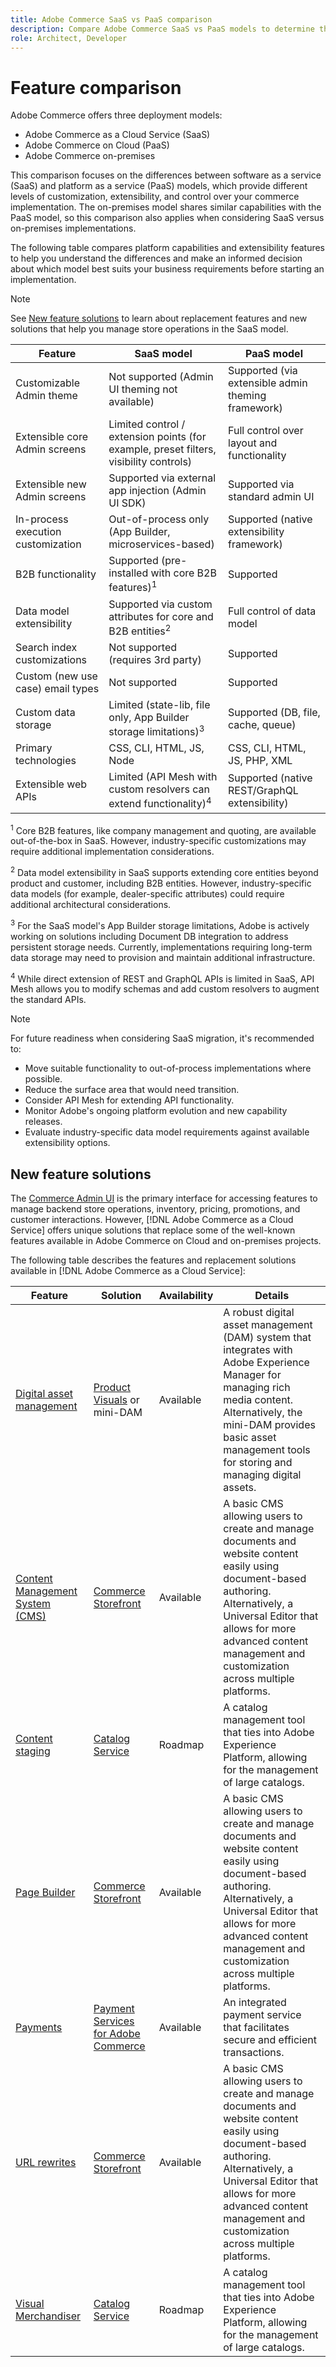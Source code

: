 ```yaml
---
title: Adobe Commerce SaaS vs PaaS comparison
description: Compare Adobe Commerce SaaS vs PaaS models to determine the best implementation approach for your business needs.
role: Architect, Developer
---
```


# Feature comparison

Adobe Commerce offers three deployment models:

- Adobe Commerce as a Cloud Service (SaaS)
- Adobe Commerce on Cloud (PaaS)
- Adobe Commerce on-premises

This comparison focuses on the differences between software as a service (SaaS) and platform as a service (PaaS) models, which provide different levels of customization, extensibility, and control over your commerce implementation. The on-premises model shares similar capabilities with the PaaS model, so this comparison also applies when considering SaaS versus on-premises implementations.

The following table compares platform capabilities and extensibility features to help you understand the differences and make an informed decision about which model best suits your business requirements before starting an implementation.

>[!NOTE]
>
>See [New feature solutions](#new-feature-solutions) to learn about replacement features and new solutions that help you manage store operations in the SaaS model.

| Feature | SaaS model | PaaS model |
|---------|------------|------------|
| Customizable Admin theme | Not supported (Admin UI theming not available) | Supported (via extensible admin theming framework) |
| Extensible core Admin screens | Limited control / extension points (for example, preset filters, visibility controls) | Full control over layout and functionality |
| Extensible new Admin screens | Supported via external app injection (Admin UI SDK) | Supported via standard admin UI |
| In-process execution customization | Out-of-process only (App Builder, microservices-based) | Supported (native extensibility framework) |
| B2B functionality | Supported (pre-installed with core B2B features)<sup>1</sup> | Supported |
| Data model extensibility | Supported via custom attributes for core and B2B entities<sup>2</sup> | Full control of data model |
| Search index customizations | Not supported (requires 3rd party) | Supported |
| Custom (new use case) email types | Not supported | Supported |
| Custom data storage | Limited (state-lib, file only, App Builder storage limitations)<sup>3</sup> | Supported (DB, file, cache, queue) |
| Primary technologies | CSS, CLI, HTML, JS, Node | CSS, CLI, HTML, JS, PHP, XML |
| Extensible web APIs | Limited (API Mesh with custom resolvers can extend functionality)<sup>4</sup> | Supported (native REST/GraphQL extensibility) |

<sup>1</sup> Core B2B features, like company management and quoting, are available out-of-the-box in SaaS. However, industry-specific customizations may require additional implementation considerations.

<sup>2</sup> Data model extensibility in SaaS supports extending core entities beyond product and customer, including B2B entities. However, industry-specific data models (for example, dealer-specific attributes) could require additional architectural considerations.

<sup>3</sup> For the SaaS model's App Builder storage limitations, Adobe is actively working on solutions including Document DB integration to address persistent storage needs. Currently, implementations requiring long-term data storage may need to provision and maintain additional infrastructure.

<sup>4</sup> While direct extension of REST and GraphQL APIs is limited in SaaS, API Mesh allows you to modify schemas and add custom resolvers to augment the standard APIs.

>[!NOTE]
>
>For future readiness when considering SaaS migration, it's recommended to:
>
>- Move suitable functionality to out-of-process implementations where possible.
>- Reduce the surface area that would need transition.
>- Consider API Mesh for extending API functionality.
>- Monitor Adobe's ongoing platform evolution and new capability releases.
>- Evaluate industry-specific data model requirements against available extensibility options.

## New feature solutions

The [Commerce Admin UI](https://experienceleague.adobe.com/en/docs/commerce-admin/systems/guide-overview) is the primary interface for accessing features to manage backend store operations, inventory, pricing, promotions, and customer interactions. However, [!DNL Adobe Commerce as a Cloud Service] offers unique solutions that replace some of the well-known features available in Adobe Commerce on Cloud and on-premises projects.

The following table describes the features and replacement solutions available in [!DNL Adobe Commerce as a Cloud Service]:

| Feature | Solution | Availability | Details|
|---------|----------|--------------|--------|
| [Digital asset management](https://experienceleague.adobe.com/en/docs/commerce-admin/content-design/wysiwyg/gallery/media-gallery-asset-management) | [Product Visuals](https://experienceleague.adobe.com/en/docs/commerce-admin/content-design/aem-asset-management/aem-assets-integration) or mini-DAM | Available | A robust digital asset management (DAM) system that integrates with Adobe Experience Manager for managing rich media content. Alternatively, the mini-DAM provides basic asset management tools for storing and managing digital assets. |
| [Content Management System (CMS)](https://experienceleague.adobe.com/en/docs/commerce-admin/content-design/guide-overview) | [Commerce Storefront](https://www.aem.live/) | Available | A basic CMS allowing users to create and manage documents and website content easily using document-based authoring. Alternatively, a Universal Editor that allows for more advanced content management and customization across multiple platforms. |
| [Content staging](https://experienceleague.adobe.com/en/docs/commerce-admin/content-design/staging/content-staging) | [Catalog Service](../catalog-service/overview.md) | Roadmap | A catalog management tool that ties into Adobe Experience Platform, allowing for the management of large catalogs. |
| [Page Builder](https://experienceleague.adobe.com/en/docs/commerce-admin/page-builder/guide-overview) | [Commerce Storefront](https://www.aem.live/) | Available | A basic CMS allowing users to create and manage documents and website content easily using document-based authoring. Alternatively, a Universal Editor that allows for more advanced content management and customization across multiple platforms. |
| [Payments](https://experienceleague.adobe.com/en/docs/commerce-admin/stores-sales/payments/payments) | [Payment Services for Adobe Commerce](../payment-services/overview.md) | Available | An integrated payment service that facilitates secure and efficient transactions. |
| [URL rewrites](https://experienceleague.adobe.com/en/docs/commerce-admin/marketing/seo/url-rewrites/url-rewrite) | [Commerce Storefront](https://www.aem.live/) | Available | A basic CMS allowing users to create and manage documents and website content easily using document-based authoring. Alternatively, a Universal Editor that allows for more advanced content management and customization across multiple platforms. |
| [Visual Merchandiser](https://experienceleague.adobe.com/en/docs/commerce-admin/marketing/merchandising/visual-merch/visual-merchandiser) | [Catalog Service](../catalog-service/overview.md)| Roadmap | A catalog management tool that ties into Adobe Experience Platform, allowing for the management of large catalogs. |
